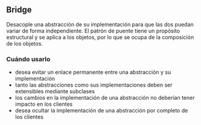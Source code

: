 ## Bridge

Desacople una abstracción de su implementación para que las dos puedan variar de forma independiente.
El patrón de puente tiene un propósito estructural y se aplica a los objetos, por lo que se ocupa de la composición de los objetos.

### Cuándo usarlo

* desea evitar un enlace permanente entre una abstracción y su implementación
* tanto las abstracciones como sus implementaciones deben ser extensibles mediante subclases
* los cambios en la implementación de una abstracción no deberían tener impacto en los clientes
* desea ocultar la implementación de una abstracción por completo de los clientes